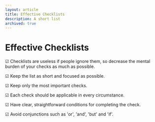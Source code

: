 ```yaml
---
layout: article
title: Effective Checklists
description: A short list
archived: true
---
```


# Effective Checklists

☑ Checklists are useless if people ignore them, so decrease the mental
burden of your checks as much as possible.

☑ Keep the list as short and focused as possible.

☑ Keep only the most important checks.

☑ Each check should be applicable in every circumstance.

☑ Have clear, straightforward conditions for completing the check.

☑ Avoid conjunctions such as 'or', 'and', 'but' and 'if'.
